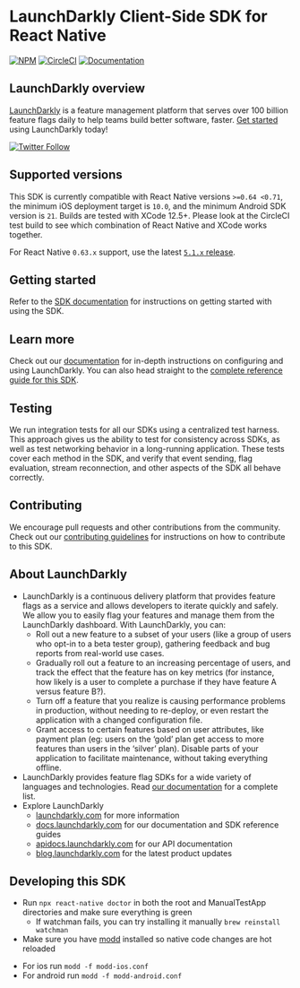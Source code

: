# LaunchDarkly Client-Side SDK for React Native

[![NPM](https://img.shields.io/npm/v/launchdarkly-react-native-client-sdk.svg)](https://www.npmjs.com/package/launchdarkly-react-native-client-sdk)
[![CircleCI](https://circleci.com/gh/launchdarkly/react-native-client-sdk.svg?style=shield)](https://circleci.com/gh/launchdarkly/react-native-client-sdk)
[![Documentation](https://img.shields.io/static/v1?label=GitHub+Pages&message=API+reference&color=00add8)](https://launchdarkly.github.io/react-native-client-sdk)

## LaunchDarkly overview

[LaunchDarkly](https://www.launchdarkly.com) is a feature management platform that serves over 100 billion feature flags daily to help teams build better software, faster. [Get started](https://docs.launchdarkly.com/home/getting-started) using LaunchDarkly today!

[![Twitter Follow](https://img.shields.io/twitter/follow/launchdarkly.svg?style=social&label=Follow&maxAge=2592000)](https://twitter.com/intent/follow?screen_name=launchdarkly)

## Supported versions

This SDK is currently compatible with React Native versions `>=0.64 <0.71`, the minimum iOS deployment target is `10.0`, and the minimum Android SDK version is `21`. Builds are tested with XCode 12.5+. Please look at the CircleCI test build to see which combination of React Native and XCode works together.

For React Native `0.63.x` support, use the latest [`5.1.x` release](https://github.com/launchdarkly/react-native-client-sdk/releases/tag/5.1.1).

## Getting started

Refer to the [SDK documentation](https://docs.launchdarkly.com/sdk/client-side/react/react-native#getting-started) for instructions on getting started with using the SDK.

## Learn more

Check out our [documentation](https://docs.launchdarkly.com) for in-depth instructions on configuring and using LaunchDarkly. You can also head straight to the [complete reference guide for this SDK](https://docs.launchdarkly.com/sdk/client-side/react/react-native).

## Testing

We run integration tests for all our SDKs using a centralized test harness. This approach gives us the ability to test for consistency across SDKs, as well as test networking behavior in a long-running application. These tests cover each method in the SDK, and verify that event sending, flag evaluation, stream reconnection, and other aspects of the SDK all behave correctly.

## Contributing

We encourage pull requests and other contributions from the community. Check out our [contributing guidelines](CONTRIBUTING.md) for instructions on how to contribute to this SDK.

## About LaunchDarkly

- LaunchDarkly is a continuous delivery platform that provides feature flags as a service and allows developers to iterate quickly and safely. We allow you to easily flag your features and manage them from the LaunchDarkly dashboard. With LaunchDarkly, you can:
  - Roll out a new feature to a subset of your users (like a group of users who opt-in to a beta tester group), gathering feedback and bug reports from real-world use cases.
  - Gradually roll out a feature to an increasing percentage of users, and track the effect that the feature has on key metrics (for instance, how likely is a user to complete a purchase if they have feature A versus feature B?).
  - Turn off a feature that you realize is causing performance problems in production, without needing to re-deploy, or even restart the application with a changed configuration file.
  - Grant access to certain features based on user attributes, like payment plan (eg: users on the ‘gold’ plan get access to more features than users in the ‘silver’ plan). Disable parts of your application to facilitate maintenance, without taking everything offline.
- LaunchDarkly provides feature flag SDKs for a wide variety of languages and technologies. Read [our documentation](https://docs.launchdarkly.com/sdk) for a complete list.
- Explore LaunchDarkly
  - [launchdarkly.com](https://www.launchdarkly.com/ 'LaunchDarkly Main Website') for more information
  - [docs.launchdarkly.com](https://docs.launchdarkly.com/ 'LaunchDarkly Documentation') for our documentation and SDK reference guides
  - [apidocs.launchdarkly.com](https://apidocs.launchdarkly.com/ 'LaunchDarkly API Documentation') for our API documentation
  - [blog.launchdarkly.com](https://blog.launchdarkly.com/ 'LaunchDarkly Blog Documentation') for the latest product updates

## Developing this SDK

- Run `npx react-native doctor` in both the root and ManualTestApp directories and make sure everything is green
  - If watchman fails, you can try installing it manually `brew reinstall watchman`
- Make sure you have [modd](https://github.com/cortesi/modd#install) installed so native code changes are hot reloaded

* For ios run `modd -f modd-ios.conf`
* For android run `modd -f modd-android.conf`
